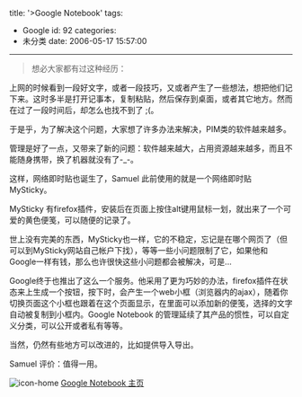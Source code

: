 title: '>Google Notebook'
tags:
  - Google
id: 92
categories:
  - 未分类
date: 2006-05-17 15:57:00
---

>想必大家都有过这种经历：

上网的时候看到一段好文字，或者一段技巧，又或者产生了一些想法，想把他们记下来。这时多半是打开记事本，复制粘贴，然后保存到桌面，或者其它地方。然而在过了一段时间后，却怎么也找不到了 ;(。

于是乎，为了解决这个问题，大家想了许多办法来解决，PIM类的软件越来越多。

管理是好了一点，又带来了新的问题：软件越来越大，占用资源越来越多，而且不能随身携带，换了机器就没有了-_-。

这样，网络即时贴也诞生了，Samuel 此前使用的就是一个网络即时贴 MySticky。

MySticky 有firefox插件，安装后在页面上按住alt键用鼠标一划，就出来了一个可爱的黄色便笺，可以随便的记录了。

世上没有完美的东西，MySticky也一样，它的不稳定，忘记是在哪个网页了（但可以到MySticky网站自己帐户下找），等等一些小问题限制了它，如果他和Google一样有钱，那么也许很快这些小问题都会被解决，可是...

Google终于也推出了这么一个服务。他采用了更为巧妙的办法，firefox插件在状态来上生成一个按钮，按下时，会产生一个web小框（浏览器内的ajax），随着你切换页面这个小框也跟着在这个页面显示，在里面可以添加新的便笺，选择的文字自动被复制到小框内。Google Notebook 的管理延续了其产品的惯性，可以自定义分类，可以公开或者私有等等。

当然，仍然有些地方可以改进的，比如提供导入导出。

Samuel 评价：值得一用。

![icon-home](http://www.samuelchen.net/blog/wp-content/uploads/2006/03/home.gif)  [Google Notebook 主页](http://www.google.com/notebook/)